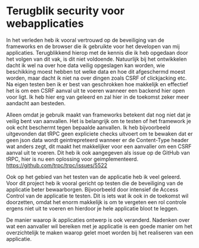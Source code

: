 # Terugblik security voor webapplicaties

In het verleden heb ik vooral vertrouwd op de beveiliging van de frameworks en de browser die ik gebruikte voor het developen van mij applicaties. Terugblikkend hierop met de kennis die ik heb opgedaan door het volgen van dit vak, is dit niet voldoende. Natuurlijk bij het ontwikkelen dacht ik wel na over hoe data veilig opgeslagen kan worden, wie beschikking moest hebben tot welke data en hoe dit afgeschermd moest worden, maar dacht ik niet na over dingen zoals CSRF of clickjacking etc. Na eigen testen ben ik er best van geschrokken hoe makkelijk en effectief het is om een CSRF aanval uit te voeren wanneer een backend hier open voor ligt. Ik heb hier erg van geleerd en zal hier in de toekomst zeker meer aandacht aan besteden.

Alleen omdat je gebruik maakt van frameworks betekent dat nog niet dat je veilig bent van aanvallen. Het is belangrijk om te testen of het framework je ook echt beschermt tegen bepaalde aanvallen. Ik heb bijvoorbeeld uitgevonden dat tRPC geen expliciete checks uitvoert om te bewaken dat er geen json data wordt geintrepreteerd wanneer er de Content-Type header wat anders zegt, dit maakt het makkelijker voor een aanvaller om een CSRF aanval uit te voeren. Dit heb ik ook aangegeven als issue op de GitHub van tRPC, hier is nu een oplossing voor geimplementeerd. https://github.com/trpc/trpc/issues/5522

Ook op het gebied van het testen van de applicatie heb ik veel geleerd. Voor dit project heb ik vooral gericht op testen die de beveiliging van de applicatie beter bewaarborgen. Bijvoorbeeld door intensief de Access Control van de applicatie te testen. Dit is iets wat ik ook in de toekomst wil doorzetten, omdat het enorm makkelijk is om te vergeten een rol controle ergens niet uit te voeren en hierdoor je hele applicatie bloot te leggen.

De manier waarop ik applicaties ontwerp is ook veranderd. Nadenken over wat een aanvaller wil bereiken met je applicatie is een goede manier om het overzichtelijk te maken waarop gelet moet worden bij het realiseren van een applicatie.
